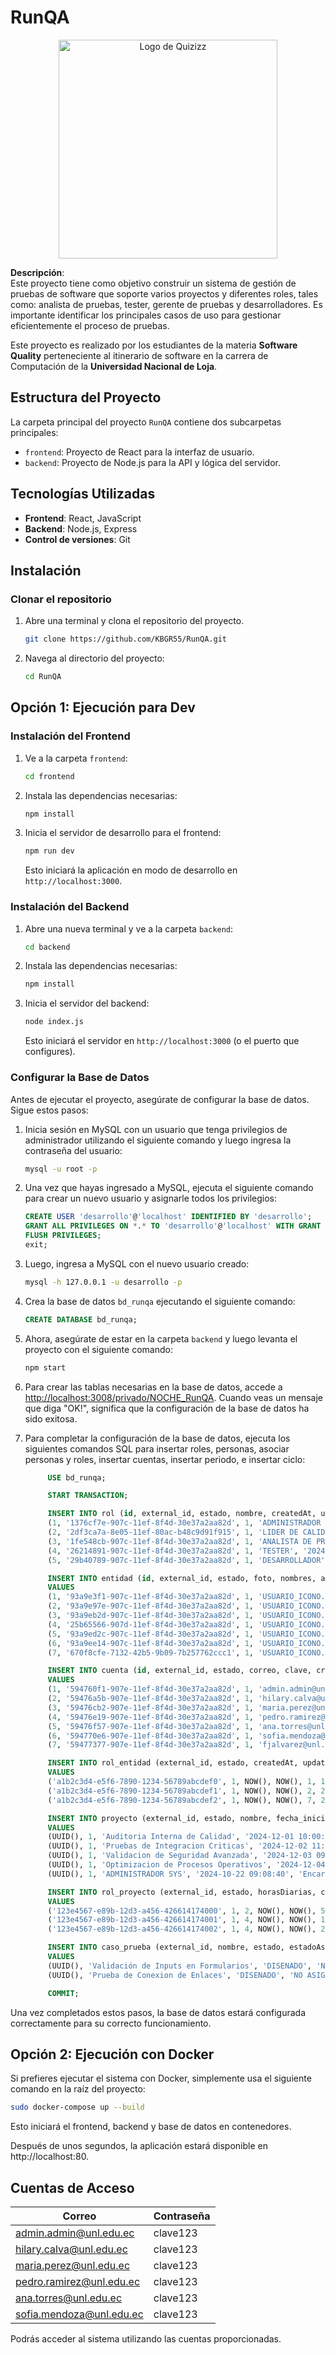 
# RunQA
<div align="center">
  <img src="frontend/public/logo192.png" width="350px" alt="Logo de Quizizz" style="display: inline-block;">
</div>

**Descripción**:  
Este proyecto tiene como objetivo construir un sistema de gestión de pruebas de software que soporte varios proyectos y diferentes roles, tales como: analista de pruebas, tester, gerente de pruebas y desarrolladores. Es importante identificar los principales casos de uso para gestionar eficientemente el proceso de pruebas.

Este proyecto es realizado por los estudiantes de la materia **Software Quality** perteneciente al itinerario de software en la carrera de Computación de la **Universidad Nacional de Loja**.

## Estructura del Proyecto

La carpeta principal del proyecto `RunQA` contiene dos subcarpetas principales:

- `frontend`: Proyecto de React para la interfaz de usuario.
- `backend`: Proyecto de Node.js para la API y lógica del servidor.

## Tecnologías Utilizadas

- **Frontend**: React, JavaScript
- **Backend**: Node.js, Express
- **Control de versiones**: Git

## Instalación

### Clonar el repositorio

1. Abre una terminal y clona el repositorio del proyecto.

   ```bash
   git clone https://github.com/KBGR55/RunQA.git
   ```

2. Navega al directorio del proyecto:

   ```bash
   cd RunQA
   ```
## Opción 1: Ejecución para Dev
### Instalación del Frontend

1. Ve a la carpeta `frontend`:

   ```bash
   cd frontend
   ```

2. Instala las dependencias necesarias:

   ```bash
   npm install
   ```

3. Inicia el servidor de desarrollo para el frontend:

   ```bash
   npm run dev
   ```

   Esto iniciará la aplicación en modo de desarrollo en `http://localhost:3000`.

### Instalación del Backend

1. Abre una nueva terminal y ve a la carpeta `backend`:

   ```bash
   cd backend
   ```

2. Instala las dependencias necesarias:

   ```bash
   npm install
   ```

3. Inicia el servidor del backend:

   ```bash
   node index.js
   ```

   Esto iniciará el servidor en `http://localhost:3000` (o el puerto que configures).

### Configurar la Base de Datos

Antes de ejecutar el proyecto, asegúrate de configurar la base de datos. Sigue estos pasos:

1. Inicia sesión en MySQL con un usuario que tenga privilegios de administrador utilizando el siguiente comando y luego ingresa la contraseña del usuario:

    ```bash
    mysql -u root -p
    ```

2. Una vez que hayas ingresado a MySQL, ejecuta el siguiente comando para crear un nuevo usuario y asignarle todos los privilegios:

    ```sql
    CREATE USER 'desarrollo'@'localhost' IDENTIFIED BY 'desarrollo';
    GRANT ALL PRIVILEGES ON *.* TO 'desarrollo'@'localhost' WITH GRANT OPTION;
    FLUSH PRIVILEGES;
    exit;
    ```

3. Luego, ingresa a MySQL con el nuevo usuario creado:

    ```bash
    mysql -h 127.0.0.1 -u desarrollo -p
    ```

4. Crea la base de datos `bd_runqa` ejecutando el siguiente comando: 
    ```sql
    CREATE DATABASE bd_runqa;
    ```
5. Ahora, asegúrate de estar en la carpeta `backend` y luego levanta el proyecto con el siguiente comando:

    ```bash
    npm start
    ```

6. Para crear las tablas necesarias en la base de datos, accede a [http://localhost:3008/privado/NOCHE_RunQA](http://localhost:3008/privado/NOCHE_RunQA). Cuando veas un mensaje que diga "OK!", significa que la configuración de la base de datos ha sido exitosa.

7. Para completar la configuración de la base de datos, ejecuta los siguientes comandos SQL para insertar roles, personas, asociar personas y roles, insertar cuentas, insertar periodo, e insertar ciclo:

    ```sql
         USE bd_runqa;

         START TRANSACTION;

         INSERT INTO rol (id, external_id, estado, nombre, createdAt, updatedAt) VALUES      
         (1, '1376cf7e-907c-11ef-8f4d-30e37a2aa82d', 1, 'ADMINISTRADOR SYS', '2024-10-19 05:30:36', '2024-10-19 05:30:36'),
         (2, '2df3ca7a-8e05-11ef-80ac-b48c9d91f915', 1, 'LIDER DE CALIDAD', '2024-10-19 05:30:36', '2024-10-19 05:30:36'),
         (3, '1fe548cb-907c-11ef-8f4d-30e37a2aa82d', 1, 'ANALISTA DE PRUEBAS', '2024-10-19 05:30:36', '2024-10-19 05:30:36'),
         (4, '26214891-907c-11ef-8f4d-30e37a2aa82d', 1, 'TESTER', '2024-10-19 05:30:36', '2024-10-19 05:30:36'),
         (5, '29b40789-907c-11ef-8f4d-30e37a2aa82d', 1, 'DESARROLLADOR', '2024-10-19 05:30:36', '2024-10-19 05:30:36');

         INSERT INTO entidad (id, external_id, estado, foto, nombres, apellidos, fecha_nacimiento, telefono, createdAt, updatedAt) 
         VALUES 
         (1, '93a9e3f1-907c-11ef-8f4d-30e37a2aa82d', 1, 'USUARIO_ICONO.png', 'ADMIN', 'SISTEMA', '2003-12-05 00:00:00', '0980715353', '2024-10-22 08:50:19', '2024-10-22 08:50:19'),
         (2, '93a9e97e-907c-11ef-8f4d-30e37a2aa82d', 1, 'USUARIO_ICONO.png', 'HILARY MADELEY', 'CALVA CAMACHO', '1995-08-15 00:00:00', '0987654321', '2024-10-22 08:50:19', '2024-10-22 08:50:19'),
         (3, '93a9eb2d-907c-11ef-8f4d-30e37a2aa82d', 1, 'USUARIO_ICONO.png', 'MARIA ELENA', 'PEREZ MARTINEZ', '1998-03-22 00:00:00', '0980123456', '2024-10-22 08:50:19', '2024-10-22 08:50:19'),
         (4, '25b65566-907d-11ef-8f4d-30e37a2aa82d', 1, 'USUARIO_ICONO.png', 'PEDRO ANTONIO', 'RAMIREZ VARGAS', '1987-07-30 00:00:00', '0998765432', '2024-10-22 08:50:19', '2024-10-22 08:50:19'),
         (5, '93a9ed2c-907c-11ef-8f4d-30e37a2aa82d', 1, 'USUARIO_ICONO.png', 'ANA MARIA', 'TORRES QUINTERO', '2000-11-10 00:00:00', '0976543210', '2024-10-22 08:50:19', '2024-10-22 08:50:19'),
         (6, '93a9ee14-907c-11ef-8f4d-30e37a2aa82d', 1, 'USUARIO_ICONO.png', 'SOFIA ALEJANDRA', 'MENDOZA PEREZ', '2003-12-05 00:00:00', '0980735353', '2024-10-22 08:50:19', '2024-10-22 08:50:19'),
         (7, '670f8cfe-7132-42b5-9b09-7b257762ccc1', 1, 'USUARIO_ICONO.png', 'FRANCISCO JAVIER', 'ALVAREZ PINEDA', '1979-01-15 00:00:00', '09971789', '2024-12-06 13:09:05', '2024-12-06 13:29:31');

         INSERT INTO cuenta (id, external_id, estado, correo, clave, createdAt, updatedAt, id_entidad) 
         VALUES 
         (1, '594760f1-907e-11ef-8f4d-30e37a2aa82d', 1, 'admin.admin@unl.edu.ec', '$2a$08$vcbwdzAoBjH027Yt6B9PwO3G65afLhrMfejne1EJ7uoPGuLslHLC6', '2024-10-22 09:03:00', '2024-10-22 09:03:00', 1),
         (2, '59476a5b-907e-11ef-8f4d-30e37a2aa82d', 1, 'hilary.calva@unl.edu.ec', '$2a$08$vcbwdzAoBjH027Yt6B9PwO3G65afLhrMfejne1EJ7uoPGuLslHLC6', '2024-10-22 09:03:00', '2024-10-22 09:03:00', 2),
         (3, '59476cb2-907e-11ef-8f4d-30e37a2aa82d', 1, 'maria.perez@unl.edu.ec', '$2a$08$vcbwdzAoBjH027Yt6B9PwO3G65afLhrMfejne1EJ7uoPGuLslHLC6', '2024-10-22 09:03:00', '2024-10-22 09:03:00', 3),
         (4, '59476e19-907e-11ef-8f4d-30e37a2aa82d', 1, 'pedro.ramirez@unl.edu.ec', '$2a$08$vcbwdzAoBjH027Yt6B9PwO3G65afLhrMfejne1EJ7uoPGuLslHLC6', '2024-10-22 09:03:00', '2024-10-22 09:03:00', 4),
         (5, '59476f57-907e-11ef-8f4d-30e37a2aa82d', 1, 'ana.torres@unl.edu.ec', '$2a$08$vcbwdzAoBjH027Yt6B9PwO3G65afLhrMfejne1EJ7uoPGuLslHLC6', '2024-10-22 09:03:00', '2024-10-22 09:03:00', 5),
         (6, '594770e6-907e-11ef-8f4d-30e37a2aa82d', 1, 'sofia.mendoza@unl.edu.ec', '$2a$08$vcbwdzAoBjH027Yt6B9PwO3G65afLhrMfejne1EJ7uoPGuLslHLC6', '2024-10-22 09:03:00', '2024-10-22 09:03:00', 6),
         (7, '59477377-907e-11ef-8f4d-30e37a2aa82d', 1, 'fjalvarez@unl.edu.ec', '$2a$08$vcbwdzAoBjH027Yt6B9PwO3G65afLhrMfejne1EJ7uoPGuLslHLC6', '2024-12-06 09:03:00', '2024-12-06 09:03:00', 7);

         INSERT INTO rol_entidad (external_id, estado, createdAt, updatedAt, id_entidad, id_rol)
         VALUES 
         ('a1b2c3d4-e5f6-7890-1234-56789abcdef0', 1, NOW(), NOW(), 1, 1),
         ('a1b2c3d4-e5f6-7890-1234-56789abcdef1', 1, NOW(), NOW(), 2, 2),
         ('a1b2c3d4-e5f6-7890-1234-56789abcdef2', 1, NOW(), NOW(), 7, 2);

         INSERT INTO proyecto (external_id, estado, nombre, fecha_inicio, descripcion, createdAt, updatedAt)
         VALUES
         (UUID(), 1, 'Auditoria Interna de Calidad', '2024-12-01 10:00:00', 'Realizacion de auditorias internas para evaluar la calidad del sistema.', NOW(), NOW()),
         (UUID(), 1, 'Pruebas de Integracion Criticas', '2024-12-02 11:00:00', 'Ejecucion de pruebas de integracion en modulos criticos.', NOW(), NOW()),
         (UUID(), 1, 'Validacion de Seguridad Avanzada', '2024-12-03 09:00:00', 'Revision de medidas de seguridad en aplicaciones web.', NOW(), NOW()),
         (UUID(), 1, 'Optimizacion de Procesos Operativos', '2024-12-04 15:00:00', 'Mejora de procesos operativos en el sistema.', NOW(), NOW()),
         (UUID(), 1, 'ADMINISTRADOR SYS', '2024-10-22 09:08:40', 'Encargado de gestionar el sistema', NOW(), NOW());

         INSERT INTO rol_proyecto (external_id, estado, horasDiarias, createdAt, updatedAt, id_proyecto, id_rol_entidad)
         VALUES
         ('123e4567-e89b-12d3-a456-426614174000', 1, 2, NOW(), NOW(), 5, 1),
         ('123e4567-e89b-12d3-a456-426614174001', 1, 4, NOW(), NOW(), 1, 1),
         ('123e4567-e89b-12d3-a456-426614174002', 1, 4, NOW(), NOW(), 2, 2);

         INSERT INTO caso_prueba (external_id, nombre, estado, estadoAsignacion, descripcion, precondiciones, datos_entrada, pasos, resultado_esperado, clasificacion, tipo_prueba, fecha_disenio, fecha_ejecucion_prueba, createdAt, updatedAt, id_proyecto)
         VALUES
         (UUID(), 'Validación de Inputs en Formularios', 'DISENADO', 'NO ASIGNADO', 'Verificacion de datos de entrada en formularios.', 'El formulario debe estar activo.', 'Entrada de datos validos.', 'Paso 1: Abrir formulario.\nPaso 2: Ingresar datos.', 'El sistema valida los datos correctamente.', 'MEDIA', 'FUNCIONAL', NOW(), NULL, NOW(), NOW(), 1),
         (UUID(), 'Prueba de Conexion de Enlaces', 'DISENADO', 'NO ASIGNADO', 'Validacion de enlaces en el sistema.', 'Sistema operativo configurado.', 'Enlace a servidores configurados.', 'Paso 1: Configurar red.\nPaso 2: Ejecutar enlace.', 'El sistema establece conexión correctamente.', 'ALTA', 'INTEGRACION', NOW(), NULL, NOW(), NOW(), 2);

         COMMIT;


   ```

Una vez completados estos pasos, la base de datos estará configurada correctamente para su correcto funcionamiento.

## Opción 2: Ejecución con Docker
Si prefieres ejecutar el sistema con Docker, simplemente usa el siguiente comando en la raíz del proyecto:
 
  ```bash
  sudo docker-compose up --build
  ```
Esto iniciará el frontend, backend y base de datos en contenedores.

Después de unos segundos, la aplicación estará disponible en http://localhost:80.

## Cuentas de Acceso

| Correo                     | Contraseña |
|----------------------------|------------|
| admin.admin@unl.edu.ec     | clave123   |
| hilary.calva@unl.edu.ec    | clave123   |
| maria.perez@unl.edu.ec     | clave123   |
| pedro.ramirez@unl.edu.ec   | clave123   |
| ana.torres@unl.edu.ec      | clave123   |
| sofia.mendoza@unl.edu.ec   | clave123   |

Podrás acceder al sistema utilizando las cuentas proporcionadas.
